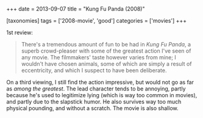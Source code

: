 +++
date = 2013-09-07
title = "Kung Fu Panda (2008)"

[taxonomies]
tags = ['2008-movie', 'good']
categories = ['movies']
+++

1st review:

> There\'s a tremendous amount of fun to be had in *Kung Fu Panda*, a
> superb crowd-pleaser with some of the greatest action I\'ve seen of
> any movie. The filmmakers\' taste however varies from mine; I
> wouldn\'t have chosen animals, some of which are simply a result of
> eccentricity, and which I suspect to have been deliberate.

On a third viewing, I still find the action impressive, but would not go
as far as *among the greatest*. The lead character tends to be annoying,
partly because he\'s used to legitimize lying (which is way too common
in movies), and partly due to the slapstick humor. He also survives way
too much physical pounding, and without a scratch. The movie is also
shallow.
